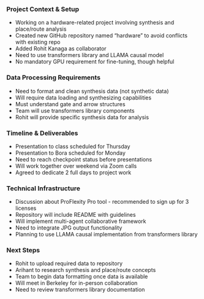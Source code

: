 ### Project Context & Setup

- Working on a hardware-related project involving synthesis and place/route analysis
- Created new GitHub repository named “hardware” to avoid conflicts with existing repo
- Added Rohit Kanaga as collaborator
- Need to use transformers library and LLAMA causal model
- No mandatory GPU requirement for fine-tuning, though helpful

### Data Processing Requirements

- Need to format and clean synthesis data (not synthetic data)
- Will require data loading and synthesizing capabilities
- Must understand gate and arrow structures
- Team will use transformers library components
- Rohit will provide specific synthesis data for analysis

### Timeline & Deliverables

- Presentation to class scheduled for Thursday
- Presentation to Bora scheduled for Monday
- Need to reach checkpoint status before presentations
- Will work together over weekend via Zoom calls
- Agreed to dedicate 2 full days to project work

### Technical Infrastructure

- Discussion about ProFlexity Pro tool - recommended to sign up for 3 licenses
- Repository will include README with guidelines
- Will implement multi-agent collaborative framework
- Need to integrate JPG output functionality
- Planning to use LLAMA causal implementation from transformers library

### Next Steps

- Rohit to upload required data to repository
- Arihant to research synthesis and place/route concepts
- Team to begin data formatting once data is available
- Will meet in Berkeley for in-person collaboration
- Need to review transformers library documentation
